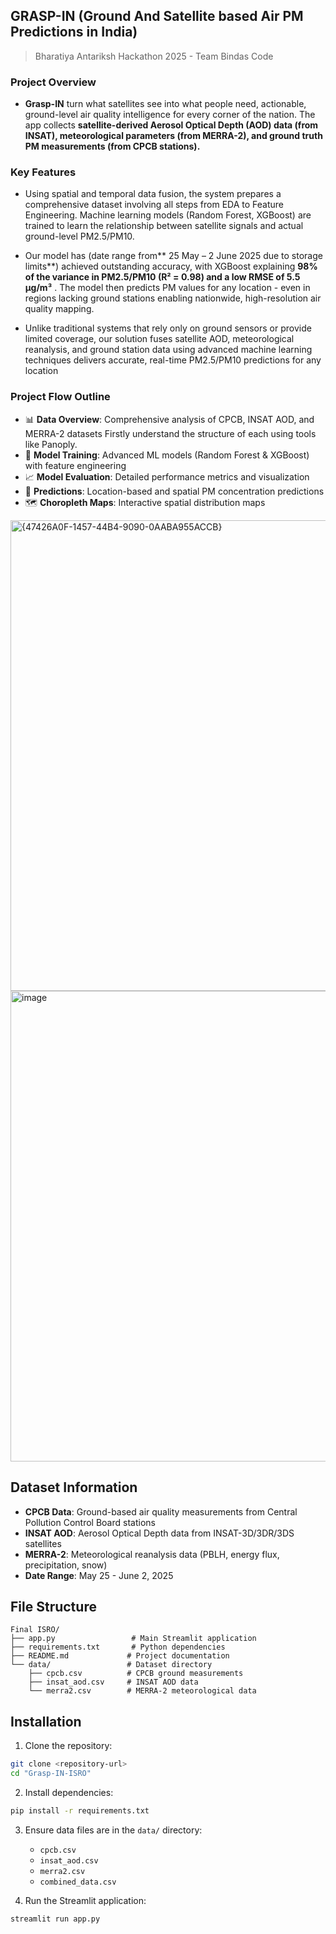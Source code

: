 ## GRASP-IN (Ground And Satellite based Air PM Predictions in India)

> Bharatiya Antariksh Hackathon 2025 - Team Bindas Code

### Project Overview

- **Grasp-IN** turn what satellites see into what people need, actionable, ground-level air quality intelligence for every corner of the nation. The app collects **satellite-derived Aerosol Optical Depth (AOD) data (from INSAT), meteorological parameters (from MERRA-2), and ground truth PM measurements (from CPCB stations).**

### Key Features

- Using spatial and temporal data fusion, the system prepares a comprehensive dataset involving all steps from EDA to Feature Engineering. Machine learning models (Random Forest, XGBoost) are trained to learn the relationship between satellite signals and actual ground-level PM2.5/PM10.
  
- Our model has (date range from** 25 May – 2 June 2025 due to storage limits**) achieved outstanding accuracy, with XGBoost explaining **98% of the variance in PM2.5/PM10 (R² = 0.98) and a low RMSE of 5.5 µg/m³** . The model then predicts PM values for any location - even in regions lacking ground stations enabling nationwide, high-resolution air quality mapping.
  
- Unlike traditional systems that rely only on ground sensors or provide limited coverage, our solution fuses satellite AOD, meteorological reanalysis, and ground station data using advanced machine learning techniques delivers accurate, real-time PM2.5/PM10 predictions for any location


### Project Flow Outline

- 📊 **Data Overview**: Comprehensive analysis of CPCB, INSAT AOD, and MERRA-2 datasets Firstly understand the structure of each using tools like Panoply.
- 🤖 **Model Training**: Advanced ML models (Random Forest & XGBoost) with feature engineering
- 📈 **Model Evaluation**: Detailed performance metrics and visualization
- 🔮 **Predictions**: Location-based and spatial PM concentration predictions
- 🗺️ **Choropleth Maps**: Interactive spatial distribution maps

  
<img width="753" alt="{47426A0F-1457-44B4-9090-0AABA955ACCB}" src="https://github.com/user-attachments/assets/a2f8ee6d-9242-4189-8660-ecfa08f5c4a4" />

<img width="753" alt="image" src="https://github.com/user-attachments/assets/c356ded1-3f17-4722-89e0-b1038d2f7906" />

## Dataset Information

- **CPCB Data**: Ground-based air quality measurements from Central Pollution Control Board stations
- **INSAT AOD**: Aerosol Optical Depth data from INSAT-3D/3DR/3DS satellites
- **MERRA-2**: Meteorological reanalysis data (PBLH, energy flux, precipitation, snow)
- **Date Range**: May 25 - June 2, 2025

## File Structure

```
Final ISRO/
├── app.py                 # Main Streamlit application
├── requirements.txt       # Python dependencies
├── README.md             # Project documentation
└── data/                 # Dataset directory
    ├── cpcb.csv          # CPCB ground measurements
    ├── insat_aod.csv     # INSAT AOD data
    └── merra2.csv        # MERRA-2 meteorological data
```


## Installation

1. Clone the repository:
```bash
git clone <repository-url>
cd "Grasp-IN-ISRO"
```

2. Install dependencies:
```bash
pip install -r requirements.txt
```

3. Ensure data files are in the `data/` directory:
   - `cpcb.csv`
   - `insat_aod.csv`
   - `merra2.csv`
   - `combined_data.csv`

4. Run the Streamlit application:
```bash
streamlit run app.py
```

